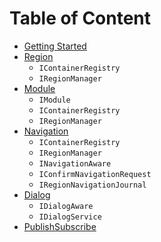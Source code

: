 # Table of Content

- [Getting Started](./Getting%20Started)
- [Region](./Region)
  - `IContainerRegistry`
  - `IRegionManager`
- [Module](./Module)
  - `IModule`
  - `IContainerRegistry`
  - `IRegionManager`
- [Navigation](./Navigation)
  - `IContainerRegistry`
  - `IRegionManager`
  - `INavigationAware`
  - `IConfirmNavigationRequest`
  - `IRegionNavigationJournal`
- [Dialog](./Dialog)
  - `IDialogAware`
  - `IDialogService`
- [PublishSubscribe](./PublishSubscribe)
